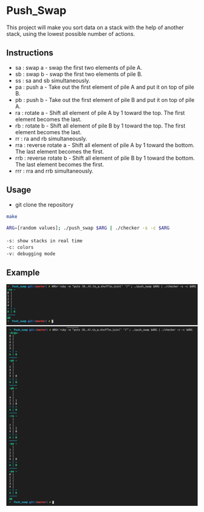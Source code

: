 # Push_Swap

This project will make you sort data on a stack with the help of another stack, using the lowest possible number of actions.

## Instructions

- sa : swap a - swap the first two elements of pile A.
- sb : swap b - swap the first two elements of pile B.
- ss : sa and sb simultaneously.
- pa : push a - Take out the first element of pile A and put it on top of pile B.
- pb : push b - Take out the first element of pile B and put it on top of pile A.
- ra : rotate a - Shift all element of pile A by 1 toward the top. The first element becomes the last.
- rb : rotate b - Shift all element of pile B by 1 toward the top. The first element becomes the last.
- rr : ra and rb simultaneously.
- rra : reverse rotate a - Shift all element of pile A by 1 toward the bottom. The last element becomes the first.
- rrb : reverse rotate b - Shift all element of pile B by 1 toward the bottom. The last element becomes the first.
- rrr : rra and rrb simultaneously.

## Usage
- git clone the repository
```bash
make
```
```bash
ARG=[random values]; ./push_swap $ARG | ./checker -s -c $ARG

-s: show stacks in real time
-c: colors
-v: debugging mode
```
## Example
![alt text](https://github.com/Conanyedo/Push_swap/blob/master/Screen1.png?raw=true)
![alt text](https://github.com/Conanyedo/Push_swap/blob/master/Screen2.png?raw=true)
